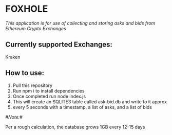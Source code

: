 # FOXHOLE #

*This application is for use of collecting and storing asks and bids from Ethereum Crypto Exchanges*

## Currently supported Exchanges: ##

Kraken

## How to use: ##

1. Pull this repository
2. Run npm i to install dependencies
3. Once completed run node index.js
4. This will create an SQLITE3 table called ask-bid.db and write to it approx
5. every 5 seconds with a timestamp, a list of asks, and a list of bids

#*Note:*#

Per a rough calculation, the database grows 1GB every 12-15 days